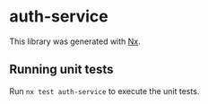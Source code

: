 # auth-service

This library was generated with [Nx](https://nx.dev).

## Running unit tests

Run `nx test auth-service` to execute the unit tests.
